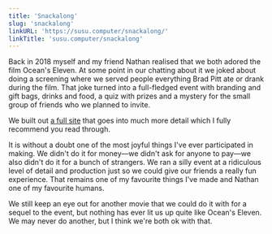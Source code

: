 ```yaml
---
title: 'Snackalong'
slug: 'snackalong'
linkURL: 'https://susu.computer/snackalong/'
linkTitle: 'susu.computer/snackalong'
---
```


Back in 2018 myself and my friend Nathan realised that we both adored the film Ocean's Eleven. At some point in our chatting about it we joked about doing a screening where we served people everything Brad Pitt ate or drank during the film. That joke turned into a full-fledged event with branding and gift bags, drinks and food, a quiz with prizes and a mystery for the small group of friends who we planned to invite.

We built out [a full site](https://susu.computer/snackalong/) that goes into much more detail which I fully recommend you read through.

It is without a doubt one of the most joyful things I've ever participated in making. We didn't do it for money—we didn't ask for anyone to pay—we also didn't do it for a bunch of strangers. We ran a silly event at a ridiculous level of detail and production just so we could give our friends a really fun experience. That remains one of my favourite things I've made and Nathan one of my favourite humans.

We still keep an eye out for another movie that we could do it with for a sequel to the event, but nothing has ever lit us up quite like Ocean's Eleven. We may never do another, but I think we're both ok with that.
